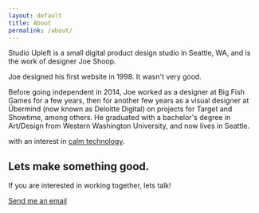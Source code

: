 ```yaml
---
layout: default
title: About
permalink: /about/
---
```


Studio Upleft is a small digital product design studio in Seattle, WA, and is the work of designer Joe Shoop.

Joe designed his first website in 1998. It wasn't very good.

Before going independent in 2014, Joe worked as a designer at Big Fish Games for a few years, then for another few years as a visual designer at Übermind (now known as Deloitte Digital) on projects for Target and Showtime, among others. He graduated with a bachelor's degree in Art/Design from Western Washington University, and now lives in Seattle.

with an interest in [calm technology](https://calmtech.com/index.html).

## Lets make something good.

If you are interested in working together, lets talk!

[Send me an email](#)